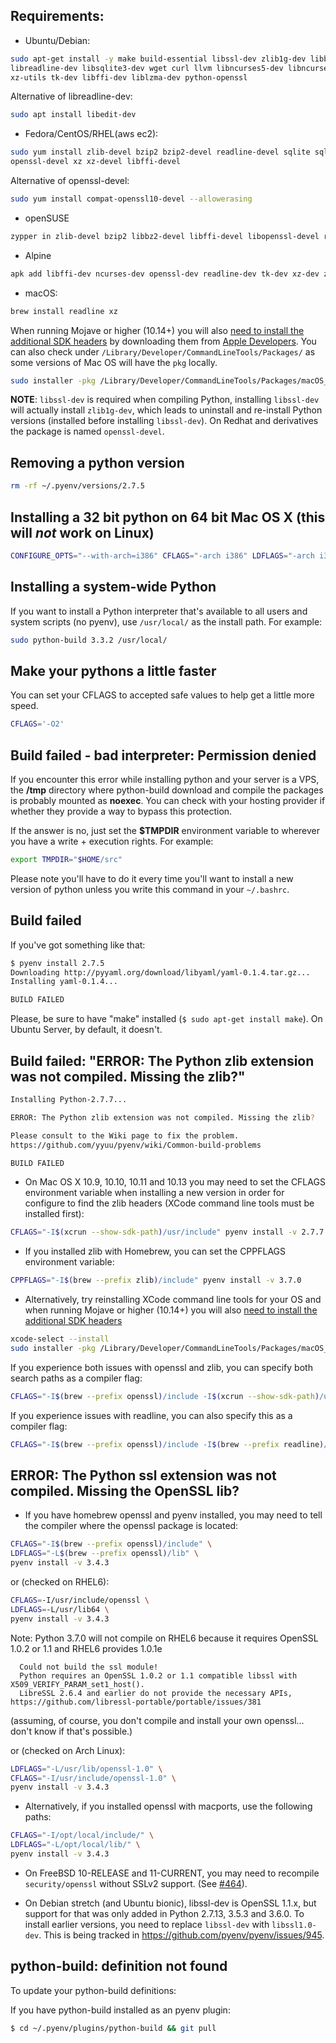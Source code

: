 ## Requirements:

* Ubuntu/Debian: 

```sh
sudo apt-get install -y make build-essential libssl-dev zlib1g-dev libbz2-dev \
libreadline-dev libsqlite3-dev wget curl llvm libncurses5-dev libncursesw5-dev \
xz-utils tk-dev libffi-dev liblzma-dev python-openssl
```
Alternative of libreadline-dev:
```sh
sudo apt install libedit-dev
```

* Fedora/CentOS/RHEL(aws ec2):

```sh
sudo yum install zlib-devel bzip2 bzip2-devel readline-devel sqlite sqlite-devel \
openssl-devel xz xz-devel libffi-devel
```
Alternative of openssl-devel:
```sh
sudo yum install compat-openssl10-devel --allowerasing
```

* openSUSE

```sh
zypper in zlib-devel bzip2 libbz2-devel libffi-devel libopenssl-devel readline-devel sqlite3 sqlite3-devel xz xz-devel 
```

* Alpine

```sh
apk add libffi-dev ncurses-dev openssl-dev readline-dev tk-dev xz-dev zlib-dev
```

* macOS:

```sh
brew install readline xz
```

  When running Mojave or higher (10.14+) you will also [need to install the additional SDK headers](https://developer.apple.com/documentation/xcode_release_notes/xcode_10_release_notes#3035624) by downloading them from [Apple Developers](https://developer.apple.com/download/more/?q=Command%20Line%20Tools). You can also check under `/Library/Developer/CommandLineTools/Packages/` as some versions of Mac OS will have the `pkg` locally.

```sh
sudo installer -pkg /Library/Developer/CommandLineTools/Packages/macOS_SDK_headers_for_macOS_10.14.pkg -target /
```

**NOTE**: `libssl-dev` is required when compiling Python, installing `libssl-dev` will actually install `zlib1g-dev`, which leads to uninstall and re-install Python versions (installed before installing `libssl-dev`). On Redhat and derivatives the package is named `openssl-devel`.

## Removing a python version

```sh
rm -rf ~/.pyenv/versions/2.7.5
```

## Installing a 32 bit python on 64 bit Mac OS X (this will *not* work on Linux)

```sh
CONFIGURE_OPTS="--with-arch=i386" CFLAGS="-arch i386" LDFLAGS="-arch i386" python-build options
```

## Installing a system-wide Python
If you want to install a Python interpreter that's available to all users and system scripts (no pyenv), use `/usr/local/` as the install path. For example:

```sh
sudo python-build 3.3.2 /usr/local/
```

## Make your pythons a little faster
You can set your CFLAGS to accepted safe values to help get a little more speed.

```sh
CFLAGS='-O2'
```

## Build failed - bad interpreter: Permission denied

If you encounter this error while installing python and your server is a VPS, the **/tmp** directory where python-build download and compile the packages is probably mounted as **noexec**. You can check with your hosting provider if whether they provide a way to bypass this protection.

If the answer is no, just set the **$TMPDIR** environment variable to wherever you have a write + execution rights. For example:

```sh
export TMPDIR="$HOME/src"
```

Please note you'll have to do it every time you'll want to install a new version of python unless you write this command in your `~/.bashrc`.

## Build failed

If you've got something like that:

```sh
$ pyenv install 2.7.5
Downloading http://pyyaml.org/download/libyaml/yaml-0.1.4.tar.gz...
Installing yaml-0.1.4...

BUILD FAILED
```

Please, be sure to have "make" installed (```$ sudo apt-get install make```). On Ubuntu Server, by default, it doesn't.

## Build failed: "ERROR: The Python zlib extension was not compiled. Missing the zlib?"

```sh
Installing Python-2.7.7...

ERROR: The Python zlib extension was not compiled. Missing the zlib?

Please consult to the Wiki page to fix the problem.
https://github.com/yyuu/pyenv/wiki/Common-build-problems

BUILD FAILED
```

* On Mac OS X 10.9, 10.10, 10.11 and 10.13 you may need to set the CFLAGS environment variable when installing a new version in order for configure to find the zlib headers (XCode command line tools must be installed first):

```sh
CFLAGS="-I$(xcrun --show-sdk-path)/usr/include" pyenv install -v 2.7.7
```

* If you installed zlib with Homebrew, you can set the CPPFLAGS environment variable:
```sh
CPPFLAGS="-I$(brew --prefix zlib)/include" pyenv install -v 3.7.0
```

* Alternatively, try reinstalling XCode command line tools for your OS and when running Mojave or higher (10.14+) you will also [need to install the additional SDK headers](https://developer.apple.com/documentation/xcode_release_notes/xcode_10_release_notes#3035624)

```sh
xcode-select --install
sudo installer -pkg /Library/Developer/CommandLineTools/Packages/macOS_SDK_headers_for_macOS_10.14.pkg -target /
```

If you experience both issues with openssl and zlib, you can specify both search paths as a compiler flag:

```sh
CFLAGS="-I$(brew --prefix openssl)/include -I$(xcrun --show-sdk-path)/usr/include" LDFLAGS="-L$(brew --prefix openssl)/lib"
```

If you experience issues with readline, you can also specify this as a compiler flag:

```sh
CFLAGS="-I$(brew --prefix openssl)/include -I$(brew --prefix readline)/include -I$(xcrun --show-sdk-path)/usr/include" LDFLAGS="-L$(brew --prefix openssl)/lib -L$(brew --prefix readline)/lib"
```

## ERROR: The Python ssl extension was not compiled. Missing the OpenSSL lib?

* If you have homebrew openssl and pyenv installed, you may need to tell the compiler where the openssl package is located:

```sh
CFLAGS="-I$(brew --prefix openssl)/include" \
LDFLAGS="-L$(brew --prefix openssl)/lib" \
pyenv install -v 3.4.3
```

or (checked on RHEL6):

```sh
CFLAGS=-I/usr/include/openssl \
LDFLAGS=-L/usr/lib64 \
pyenv install -v 3.4.3
```
Note: Python 3.7.0 will not compile on RHEL6 because it requires OpenSSL 1.0.2 or 1.1 and RHEL6 provides 1.0.1e

```
  Could not build the ssl module!
  Python requires an OpenSSL 1.0.2 or 1.1 compatible libssl with X509_VERIFY_PARAM_set1_host().
  LibreSSL 2.6.4 and earlier do not provide the necessary APIs, https://github.com/libressl-portable/portable/issues/381
```
(assuming, of course, you don't compile and install your own openssl... don't know if that's possible.)

or (checked on Arch Linux):

```sh
LDFLAGS="-L/usr/lib/openssl-1.0" \
CFLAGS="-I/usr/include/openssl-1.0" \
pyenv install -v 3.4.3
```

* Alternatively, if you installed openssl with macports, use the following paths:

```sh
CFLAGS="-I/opt/local/include/" \
LDFLAGS="-L/opt/local/lib/" \
pyenv install -v 3.4.3
```

* On FreeBSD 10-RELEASE and 11-CURRENT, you may need to recompile ``security/openssl`` without SSLv2 support. (See [#464](https://github.com/yyuu/pyenv/issues/464#issuecomment-152821922)).

* On Debian stretch (and Ubuntu bionic), libssl-dev is OpenSSL 1.1.x, but support for that was only added in Python 2.7.13, 3.5.3 and 3.6.0.  To install earlier versions, you need to replace `libssl-dev` with `libssl1.0-dev`.  This is being tracked in https://github.com/pyenv/pyenv/issues/945.

## python-build: definition not found

To update your python-build definitions:

If you have python-build installed as an pyenv plugin:
    
```sh
$ cd ~/.pyenv/plugins/python-build && git pull
```